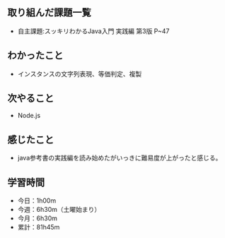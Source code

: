 ## 取り組んだ課題一覧
- 自主課題:スッキリわかるJava入門 実践編 第3版 P~47
## わかったこと
- インスタンスの文字列表現、等価判定、複製
## 次やること
- Node.js
## 感じたこと
- java参考書の実践編を読み始めたがいっきに難易度が上がったと感じる。
## 学習時間
- 今日：1h00m
- 今週：6h30m（土曜始まり）
- 今月：6h30m
- 累計：81h45m
